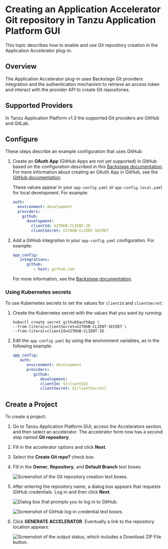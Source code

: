 # Creating an Application Accelerator Git repository in Tanzu Application Platform GUI

This topic describes how to enable and use Git repository creation in the Application Accelerator
plug-in.

## <a id="overview"></a> Overview

The Application Accelerator plug-in uses Backstage Git providers integration and the authentication
mechanism to retrieve an access token and interact with the provider API to create Git repositories.

## <a id="supported-providers"></a> Supported Providers

In Tanzu Application Platform v1.3 the supported Git providers are GitHub and GitLab.

## <a id="configuration"></a> Configure

These steps describe an example configuration that uses GitHub:

1. Create an **OAuth App** (GitHub Apps are not yet supported) in GitHub based on the configuration described in this
   [Backstage documentation](https://backstage.io/docs/auth/github/provider).
   For more information about creating an OAuth App in GitHub, see the
   [GitHub documentation](https://docs.github.com/en/developers/apps/building-oauth-apps/creating-an-oauth-app).

   These values appear in your `app-config.yaml` or `app-config.local.yaml` for local development.
   For example:

   ```yaml
   auth:
     environment: development
     providers:
       github:
         development:
           clientId: GITHUB-CLIENT-ID
           clientSecret: GITHUB-CLIENT-SECRET
   ```

2. Add a GitHub integration in your `app-config.yaml` configuration. For example:

   ```yaml
   app_config:
      integrations:
         github:
            - host: github.com
   ```

   For more information, see the
   [Backstage documentation](https://backstage.io/docs/integrations/github/locations).

### <a id="k8s-secrets"></a> Using Kubernetes secrets

To use Kubernetes secrets to set the values for `clientId` and `clientSecret`:

1. Create the Kubernetes secret with the values that you want by running:

   ```console
   kubectl create secret githubOauthApp \
   --from-literal=clientSecret=GITHUB-CLIENT-SECRET \
   --from-literal=clientId=GITHUB-CLIENT-ID
   ```

2. Edit the `app-config.yaml` by using the environment variables, as in the following example:

   ```yaml
   app_config:
      auth:
         environment: development
         providers:
            github:
               development:
               clientId: ${clientId}
               clientSecret: ${clientSecret}
   ```

## <a id="creating-project"></a> Create a Project

To create a project:

1. Go to Tanzu Application Platform GUI, access the Accelerators section, and then select an
   accelerator. The accelerator form now has a second step named **Git repository**.

2. Fill in the accelerator options and click **Next**.

3. Select the **Create Git repo?** check box.

4. Fill in the **Owner**, **Repository**, and **Default Branch** text boxes.

   ![Screenshot of the Git repository creation text boxes.](images/git-repo-fields.png)

5. After entering the repository name, a dialog box appears that requests GitHub credentials.
   Log in and then click **Next**.

   ![Dialog box that prompts you to log in to GitHub.](images/application-accelerator-git-repo-oauth-modal.png)

   ![Screenshot of GitHub log-in credential text boxes.](images/github-login.png)

6. Click **GENERATE ACCELERATOR**. Eventually a link to the repository location appears.

   ![Screenshot of the output status, which includes a Download ZIP File button.](images/application-accelerator-task-output.png)

